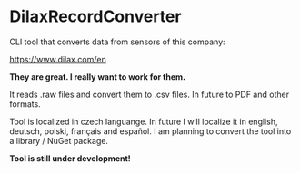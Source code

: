 # DilaxRecordConverter

CLI tool that converts data from sensors of this company:

https://www.dilax.com/en

**They are great. I really want to work for them.** 

It reads .raw files and convert them to .csv files. In future to PDF and other formats.

Tool is localized in czech languange. In future I will localize it in english, deutsch, polski, français and español.
I am planning to convert the tool into a library / NuGet package.

**Tool is still under development!**



